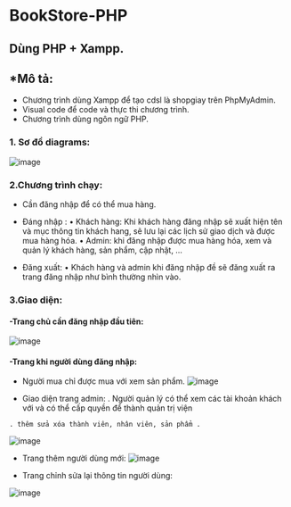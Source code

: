 # BookStore-PHP
## Dùng PHP + Xampp.

## *Mô tả: 
- Chương trình dùng Xampp để tạo cdsl là shopgiay trên PhpMyAdmin.
- Visual code để code và thực thi chương trình.
- Chương trình dùng ngôn ngữ PHP.
### 1.	Sơ đồ diagrams:
  ![image](https://user-images.githubusercontent.com/101527833/170236768-a9a32978-6b47-4f93-9813-2f588514a0ce.png)


### 2.Chương trình chạy:

-	Cần đăng nhập để có thể mua hàng.

-	Đáng nhập :
•	Khách hàng: Khi khách hàng đăng nhập sẽ xuất hiện tên và mục thông tin khách hang, sẽ lưu lại các lịch sử giao dịch và được mua hàng hóa.
•	Admin: khi đăng nhập được mua hàng hóa, xem và quản lý khách hàng, sản phẩm, cập nhật, …
-	Đăng xuất: 
•	Khách hàng và admin khi đăng nhập đề sẽ đăng xuất ra trang đăng nhập như bình thường nhìn vào.
### 3.Giao diện:
  #### -Trang chủ cần đăng nhập đầu tiên:
  
  ![image](https://user-images.githubusercontent.com/101527833/170236946-2b999ab5-e8c4-41f4-8210-24f5caeadede.png)

  #### -Trang khi người dùng đăng nhập:
   + Người mua chỉ được mua với xem sản phẩm.
   ![image](https://user-images.githubusercontent.com/101527833/170237259-0d4c06fe-9b36-4fb7-9e33-cc6864bcbec2.png)

   + Giao diện trang admin:
    . Người quản lý có thể xem các tài khoản khách với và có thể cấp quyền để thành quản trị viện
    
    . thêm sửa xóa thành viên, nhân viên, sản phẩm .
   ![image](https://user-images.githubusercontent.com/101527833/170237484-99b46c43-0b12-4cfc-8539-5f2db2bf0c7b.png)

   
   + Trang thêm người dùng mới:
   ![image](https://user-images.githubusercontent.com/101527833/170237738-b2733259-6452-43fc-8467-a87885c18108.png)
   
   + Trang chỉnh sửa lại thông tin người dùng:
   
   ![image](https://user-images.githubusercontent.com/101527833/170237666-cff7f264-4353-4cb6-827b-d7e81f34b2af.png)

